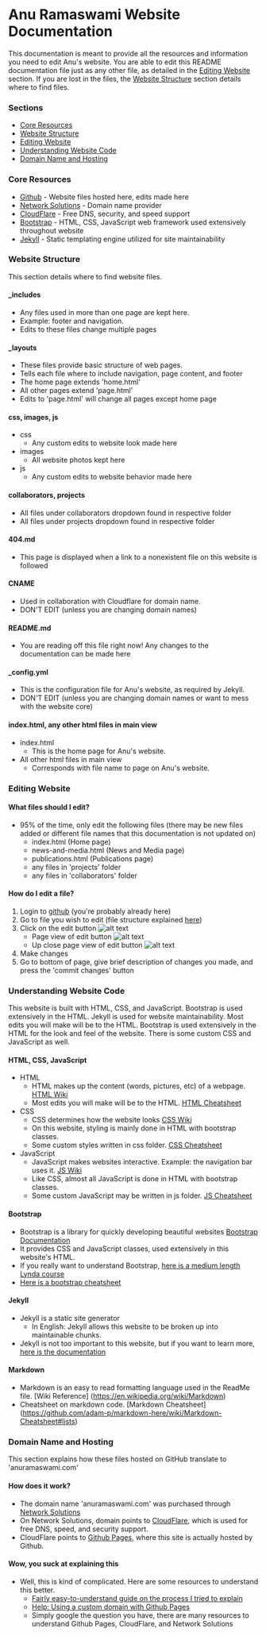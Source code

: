 # Anu Ramaswami Website Documentation
This documentation is meant to provide all the resources and information you need to edit Anu's website. You are able to edit this README documentation file just as any other file, as detailed in the [Editing Website](#editing-website) section. If you are lost in the files, the [Website Structure](#website-structure) section details where to find files.

### Sections
* [Core Resources](#core-resources)
* [Website Structure](#website-structure)
* [Editing Website](#editing-website)
* [Understanding Website Code](#understanding-website-code)
* [Domain Name and Hosting](#domain-name-and-hosting)

### Core Resources
* [Github](https://github.com) - Website files hosted here, edits made here
* [Network Solutions](https://www.networksolutions.com/index.jsp) - Domain name provider
* [CloudFlare](https://www.cloudflare.com) - Free DNS, security, and speed support
* [Bootstrap](https://getbootstrap.com) - HTML, CSS, JavaScript web framework used extensively throughout website
* [Jekyll](https://jekyllrb.com/docs/home/) - Static templating engine utilized for site maintainability

### Website Structure
This section details where to find website files.
#### _includes
* Any files used in more than one page are kept here. 
* Example: footer and navigation. 
* Edits to these files change multiple pages
#### _layouts
* These files provide basic structure of web pages.
* Tells each file where to include navigation, page content, and footer
* The home page extends 'home.html'
* All other pages extend 'page.html'
* Edits to 'page.html' will change all pages except home page
#### css, images, js
* css
	* Any custom edits to website look made here
* images
	* All website photos kept here
* js
	* Any custom edits to website behavior made here
#### collaborators, projects
* All files under collaborators dropdown found in respective folder
* All files under projects dropdown found in respective folder
#### 404.md
* This page is displayed when a link to a nonexistent file on this website is followed
#### CNAME
* Used in collaboration with Cloudflare for domain name.
* DON'T EDIT (unless you are changing domain names)
#### README.md
* You are reading off this file right now! Any changes to the documentation can be made here
#### _config.yml
* This is the configuration file for Anu's website, as required by Jekyll.
* DON'T EDIT (unless you are changing domain names or want to mess with the website core)
#### index.html, any other html files in main view
* index.html
	* This is the home page for Anu's website.
* All other html files in main view
	* Corresponds with file name to page on Anu's website.

### Editing Website
#### What files should I edit?
* 95% of the time, only edit the following files (there may be new files added or different file names that this documentation is not updated on)
	* index.html (Home page)
	* news-and-media.html (News and Media page)
	* publications.html (Publications page)
	* any files in 'projects' folder
	* any files in 'collaborators' folder
#### How do I edit a file?
1. Login to [github](https://github.com/anuramaswami/anuramaswami.github.io) (you're probably already here)
2. Go to file you wish to edit (file structure explained [here](website-structure))
3. Click on the edit button ![alt text](https://anuramaswami.github.io/images/readme/edit-button.png "Edit Button")
	* Page view of edit button
![alt text](https://anuramaswami.github.io/images/readme/how-to-edit-1.png "How to edit part 1")
	* Up close page view of edit button
![alt text](https://anuramaswami.github.io/images/readme/how-to-edit-2.png "How to edit part 2")
4. Make changes
5. Go to bottom of page, give brief description of changes you made, and press the 'commit changes' button

### Understanding Website Code
This website is built with HTML, CSS, and JavaScript. Bootstrap is used extensively in the HTML. Jekyll is used for website maintainability. Most edits you will make will be to the HTML. Bootstrap is used extensively in the HTML for the look and feel of the website. There is some custom CSS and JavaScript as well.
#### HTML, CSS, JavaScript
* HTML
	* HTML makes up the content (words, pictures, etc) of a webpage. [HTML Wiki](https://en.wikipedia.org/wiki/HTML)
	* Most edits you will make will be to the HTML. [HTML Cheatsheet](http://htmlcheatsheet.com)
* CSS
	* CSS determines how the website looks [CSS Wiki](https://en.wikipedia.org/wiki/Cascading_Style_Sheets)
	* On this website, styling is mainly done in HTML with bootstrap classes.
	* Some custom styles written in css folder. [CSS Cheatsheet](http://htmlcheatsheet.com/css/)
* JavaScript
	* JavaScript makes websites interactive. Example: the navigation bar uses it. [JS Wiki](https://en.wikipedia.org/wiki/JavaScript)
	* Like CSS, almost all JavaScript is done in HTML with bootstrap classes.
	* Some custom JavaScript may be written in js folder. [JS Cheatsheet](http://htmlcheatsheet.com/js/)
#### Bootstrap
* Bootstrap is a library for quickly developing beautiful websites [Bootstrap Documentation](https://getbootstrap.com/docs/4.0/getting-started/introduction/)
* It provides CSS and JavaScript classes, used extensively in this website's HTML.
* If you really want to understand Bootstrap, [here is a medium length Lynda course](https://www.lynda.com/Bootstrap-tutorials/Bootstrap-4-Essential-Training/372545-2.html)
* [Here is a bootstrap cheatsheet](https://hackerthemes.com/bootstrap-cheatsheet/)
#### Jekyll
* Jekyll is a static site generator
	* In English: Jekyll allows this website to be broken up into maintainable chunks.
* Jekyll is not too important to this website, but if you want to learn more, [here is the documentation](https://jekyllrb.com/docs/home/)
#### Markdown
* Markdown is an easy to read formatting language used in the ReadMe file. [Wiki Reference] (https://en.wikipedia.org/wiki/Markdown)
* Cheatsheet on markdown code. [Markdown Cheatsheet] (https://github.com/adam-p/markdown-here/wiki/Markdown-Cheatsheet#lists)

### Domain Name and Hosting
This section explains how these files hosted on GitHub translate to 'anuramaswami.com'
#### How does it work?
* The domain name 'anuramaswami.com' was purchased through [Network Solutions](https://www.networksolutions.com/index.jsp)
* On Network Solutions, domain points to [CloudFlare](https://www.cloudflare.com), which is used for free DNS, speed, and security support.
* CloudFlare points to [Github Pages](https://pages.github.com), where this site is actually hosted by Github.
#### Wow, you suck at explaining this
* Well, this is kind of complicated. Here are some resources to understand this better.
	* [Fairly easy-to-understand guide on the process I tried to explain](https://medium.freecodecamp.org/an-illustrated-guide-for-setting-up-your-website-using-github-cloudflare-5a7a11ca9465)
	* [Help: Using a custom domain with Github Pages](https://help.github.com/articles/using-a-custom-domain-with-github-pages/)
	* Simply google the question you have, there are many resources to understand Github Pages, CloudFlare, and Network Solutions

